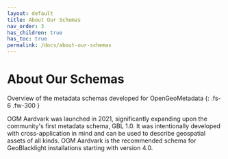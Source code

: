 ```yaml
---
layout: default
title: About Our Schemas
nav_order: 3
has_children: true
has_toc: true
permalink: /docs/about-our-schemas
---
```


# About Our Schemas

Overview of the metadata schemas developed for OpenGeoMetadata
{: .fs-6 .fw-300 }

OGM Aardvark was launched in 2021, significantly expanding upon the community's first metadata schema, GBL 1.0. It was intentionally developed with cross-application in mind and can be used to describe geospatial assets of all kinds. OGM Aardvark is the recommended schema for GeoBlacklight installations starting with version 4.0.
